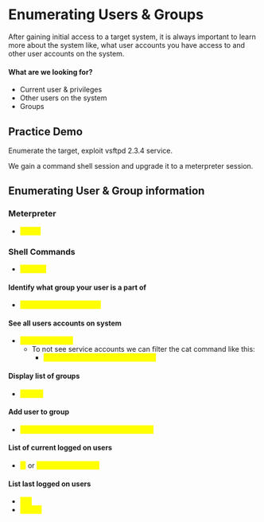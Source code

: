 # Enumerating Users & Groups

After gaining initial access to a target system, it is always important to learn more about the system like, what user accounts you have access to and other user accounts on the system.

#### What are we looking for?

* Current user & privileges
* Other users on the system
* Groups

## Practice Demo

Enumerate the target, exploit vsftpd 2.3.4 service.

We gain a command shell session and upgrade it to a meterpreter session.

## Enumerating User & Group information

### Meterpreter

* <mark style="color:yellow;">getuid</mark>

### Shell Commands

* <mark style="color:yellow;">whoami</mark>

#### Identify what group your user is a part of

* <mark style="color:yellow;">groups 'nameofaccount'</mark>

#### See all users accounts on system

* <mark style="color:yellow;">cat /etc/passwd</mark>
  * To not see service accounts we can filter the cat command like this:
    * <mark style="color:yellow;">cat /etc/passwd | grep -v /nologin</mark>

#### Display list of groups

* <mark style="color:yellow;">groups</mark>

#### Add user to group

* <mark style="color:yellow;">usermod -aG 'grouptoaddto' 'usertoadd'</mark>

#### List of current logged on users

* <mark style="color:yellow;">w</mark> or <mark style="color:yellow;">who if it is installed</mark>

#### List last logged on users

* <mark style="color:yellow;">last</mark>
* <mark style="color:yellow;">lastlog</mark>

